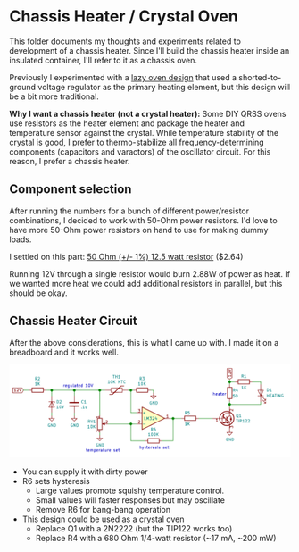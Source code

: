 # Chassis Heater / Crystal Oven

This folder documents my thoughts and experiments related to development of a chassis heater. Since I'll build the chassis heater inside an insulated container, I'll refer to it as a chassis oven.

Previously I experimented with a [lazy oven design](../2019-07-14%20lazy%20oven) that used a shorted-to-ground voltage regulator as the primary heating element, but this design will be a bit more traditional.



**Why I want a chassis heater (not a crystal heater):**
Some DIY QRSS ovens use resistors as the heater element and package the heater and temperature sensor against the crystal. While temperature stability of the crystal is good, I prefer to thermo-stabilize all frequency-determining components (capacitors and varactors) of the oscillator circuit. For this reason, I prefer a chassis heater.

## Component selection

After running the numbers for a bunch of different power/resistor combinations, I decided to work with 50-Ohm power resistors. I'd love to have more 50-Ohm power resistors on hand to use for making dummy loads.

I settled on this part: [50 Ohm (+/- 1%) 12.5 watt resistor](https://www.mouser.com/ProductDetail/Vishay-Dale/RH01050R00FE02?qs=sGAEpiMZZMtbXrIkmrvidDNaDpN5VXc5nhpgDg1t8QQ%3D) ($2.64)

Running 12V through a single resistor would burn 2.88W of power as heat. If we wanted more heat we could add additional resistors in parallel, but this should be okay.

## Chassis Heater Circuit
After the above considerations, this is what I came up with. I made it on a breadboard and it works well.

![](oven-aj4vd-resistor-heater.png)

* You can supply it with dirty power
* R6 sets hysteresis
  * Large values promote squishy temperature control. 
  * Small values will faster responses but may oscillate
  * Remove R6 for bang-bang operation
* This design could be used as a crystal oven
  * Replace Q1 with a 2N2222 (but the TIP122 works too)
  * Replace R4 with a 680 Ohm 1/4-watt resistor (~17 mA, ~200 mW)